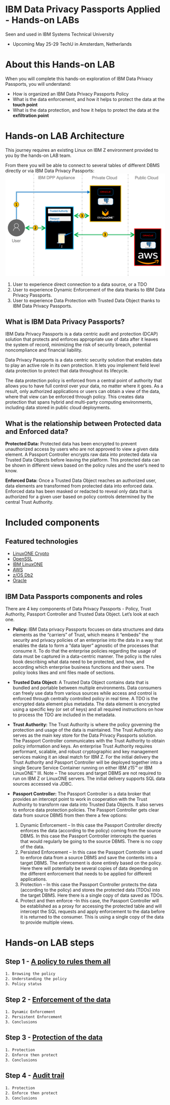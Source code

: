 # IBM Data Privacy Passports Applied - Hands-on LABs
Seen and used in IBM Systems Technical University
* Upcoming May 25-29	TechU in Amsterdam, Netherlands

# About this Hands-on LAB
When you will complete this hands-on exploration of IBM Data Privacy Passports, you will understand:
* How is organized an IBM Data Privacy Passports Policy
* What is the data enforcement, and how it helps to protect the data at the **touch point**
* What is the data protection, and how it helps to protect the data at the **exfiltration point**

# Hands-on LAB Architecture
This journey requires an existing Linux on IBM Z environment provided to you by the hands-on LAB team. 

From there you will be able to connect to several tables of different DBMS directly or via IBM Data Privacy Passports:
![alt-text](https://github.com/guikarai/IBMDPP/blob/master/IBM-DPP-Landscape.png?raw=true)

1. User to experience direct connection to a data source, or a TDO
2. User to experience Dynamic Enforcement of the data thanks to IBM Data Privacy Passports.
3. User to experience Data Protection with Trusted Data Object thanks to IBM Data Privacy Passports.

## What is IBM Data Privacy Passports?
IBM Data Privacy Passports is a data centric audit and protection (DCAP) solution that protects and enforces appropriate use of data after it leaves the system of record, minimizing the risk of security breach, potential noncompliance and financial liability.

Data Privacy Passports is a data centric security solution that enables data to play an active role in its own protection. It lets you implement field level data protection to protect that data throughout its lifecycle.

The data protection policy is enforced from a central point of authority that allows you to have full control over your data, no matter where it goes. As a result, only authorized applications or users can obtain a view of the data, where that view can be enforced through policy. This creates data protection that spans hybrid and multi-party computing environments, including data stored in public cloud deployments.

## What is the relationship between Protected data and Enforced data?

**Protected Data:** Protected data has been encrypted to prevent unauthorized access by users who are not approved to view a given data element. A Passport Controller encrypts raw data into protected data via Trusted Data Objects before leaving the platform. This protected data can be shown in different views based on the policy rules and the user’s need to know.

**Enforced Data:**
Once a Trusted Data Object reaches an authorized user, data elements are transformed from protected data into enforced data. Enforced data has been masked or redacted to reveal only data that is authorized for a given user based on policy controls determined by the central Trust Authority.

# Included components

## Featured technologies
* [LinuxONE Crypto](https://www.ibm.com/it-infrastructure/linuxone/capabilities/secure-cloud)
* [OpenSSL](https://www.openssl.org/)
* [IBM LinuxONE](https://www.ibm.com/it-infrastructure/linuxone)
* [AWS](https://aws.amazon.com/)
* [z/OS Db2](https://www.ibm.com/analytics/db2/zos)
* [Oracle](https://docs.oracle.com/en/database/index.html)

## IBM Data Passports components and roles
There are 4 key components of Data Privacy Passports - Policy, Trust Authority, Passport Controller and Trusted Data Object. Let’s look at each one.

* **Policy:** IBM Data privacy Passports focuses on data structures and data elements as the “carriers” of Trust, which means it “embeds” the security and privacy policies of an enterprise into the data in a way that enables the data to form a “data layer” agnostic of the processes that consume it. To do that the enterprise policies regarding the usage of data must be captured in a data-centric manner. The policy is the rules book describing what data need to be protected, and how, and according which enterprise business functions and their users. The policy looks likes and xml files made of sections.

* **Trusted Data Object:** A Trusted Data Object contains data that is bundled and portable between multiple environments. Data consumers can freely use data from various sources while access and control is enforced through centrally controlled policy in real time. A TDO is the encrypted data element plus metadata. The data element is encrypted using a specific key (or set of keys) and all required instructions on how to process the TDO are included in the metadata.

* **Trust Authority:** The Trust Authority is where the policy governing the protection and usage of the data is maintained. The Trust Authority also serves as the main key store for the Data Privacy Passports solution. The Passport Controller communicates with the Trust Authority to obtain policy information and keys. An enterprise Trust Authority requires performant, scalable, and robust cryptographic and key management services making it an ideal match for IBM Z. For the initial delivery the Trust Authority and Passport Controller will be deployed together into a single Secure Service Container running on either IBM z15™ or IBM LinuxONE™ III. Note – The sources and target DBMS are not required to run on IBM Z or LinuxONE servers. The initial delivery supports SQL data sources accessed via JDBC. 

* **Passport Controller:** The Passport Controller is a data broker that provides an intercept point to work in cooperation with the Trust Authority to transform raw data into Trusted Data Objects. It also serves to enforce data protection policies. The Passport Controller gets clear data from source DBMS from then there a few options:
    1. Dynamic Enforcement – In this case the Passport Controller directly enforces the data (according to the policy) coming from the source DBMS. In this case the Passport Controller intercepts the queries that would regularly be going to the source DBMS. There is no copy of the data.
    2. Persisted Enforcement – In this case the Passport Controller is used to enforce data from a source DBMS and save the contents into a target DBMS. The enforcement is done entirely based on the policy. Here there will potentially be several copies of data depending on the different enforcement that needs to be applied for different applications.
    3. Protection – In this case the Passport Controller protects the data (according to the policy) and stores the protected data (TDOs) into the target DBMS. Here there is a single copy of data saved as TDOs.
    4. Protect and then enforce –In this case, the Passport Controller will be established as a proxy for accessing the protected table and will intercept the SQL requests and apply enforcement to the data before it is returned to the consumer. This is using a single copy of the data to provide multiple views.

# Hands-on LAB steps

## Step 1 - [A policy to rules them all](https://github.com/guikarai/ELK-CPACF/blob/master/part3.md)

    1. Browsing the policy
    2. Understanding the policy
    3. Policy status

## Step 2 - [Enforcement of the data](https://github.com/guikarai/IBMDPP/blob/master/enforcement.md)

    1. Dynamic Enforcement
    2. Persistent Enforcement
    3. Conclusions

## Step 3 - [Protection of the data](https://github.com/guikarai/IBMDPP/blob/master/protection.md)

    1. Protection
    2. Enforce then protect
    3. Conclusions
    
## Step 4 - [Audit trail](https://github.com/guikarai/IBMDPP/blob/master/audit-trail.md)

    1. Protection
    2. Enforce then protect
    3. Conclusions
